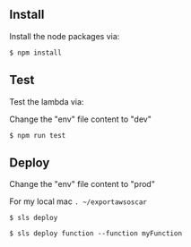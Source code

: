 ## Install

Install the node packages via:

`$ npm install`

## Test

Test the lambda via:

Change the "env" file content to "dev"

`$ npm run test`

## Deploy

Change the "env" file content to "prod"

For my local mac
`. ~/exportawsoscar`

`$ sls deploy`

`$ sls deploy function --function myFunction`